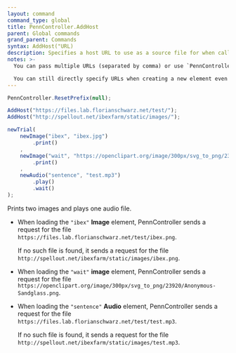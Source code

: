 ```yaml
---
layout: command
command_type: global
title: PennController.AddHost
parent: Global commands
grand_parent: Commands
syntax: AddHost("URL)
description: Specifies a host URL to use as a source file for when calling `newAudio`, `newVideo`, or `newImage`. URL must end with `"/"`.
notes: >-
  You can pass multiple URLs (separated by comma) or use `PennController.AddHost` multiple times. PennController looks for audio/images at the specified host URLs in the order that they were provided, and stops looking as soon as an appropriate audio/image file is found.

  You can still directly specify URLs when creating a new element even if you specified a host URL with  `PennController.AddHost`.
---
```


```javascript
PennController.ResetPrefix(null);

AddHost("https://files.lab.florianschwarz.net/test/");
AddHost("http://spellout.net/ibexfarm/static/images/");

newTrial(
    newImage("ibex", "ibex.jpg")
        .print()
    ,
    newImage("wait", "https://openclipart.org/image/300px/svg_to_png/23920/Anonymous-Sandglass.png")
        .print()
    ,
    newAudio("sentence", "test.mp3")
        .play()
        .wait()
);
```
Prints two images and plays one audio file. 
+ When loading the `"ibex"` **Image** element, PennController sends a request for the file `https://files.lab.florianschwarz.net/test/ibex.png`. 

    If no such file is found, it sends a request for the file `http://spellout.net/ibexfarm/static/images/ibex.png`.
+ When loading the `"wait"` **image** element, PennController sends a request for the file `https://openclipart.org/image/300px/svg_to_png/23920/Anonymous-Sandglass.png`.
+ When loading the `"sentence"` **Audio** element, PennController sends a request for the file `https://files.lab.florianschwarz.net/test/test.mp3`. 
    
    If no such file is found, it sends a request for the file `http://spellout.net/ibexfarm/static/images/test.mp3`.